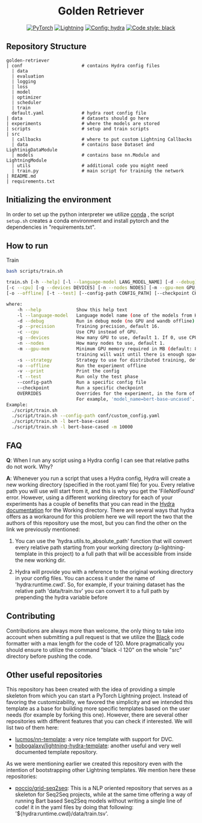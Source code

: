 <h1 align="center">
  Golden Retriever
</h1>

<p align="center">
  <a href="https://pytorch.org/get-started/locally/"><img alt="PyTorch" src="https://img.shields.io/badge/PyTorch-orange?logo=pytorch"></a>
  <a href="https://pytorchlightning.ai/"><img alt="Lightning" src="https://img.shields.io/badge/-Lightning-blueviolet"></a>
  <a href="https://hydra.cc/"><img alt="Config: hydra" src="https://img.shields.io/badge/config-hydra-blue"></a>
  <a href="https://black.readthedocs.io/en/stable/"><img alt="Code style: black" src="https://img.shields.io/badge/code%20style-black-black.svg"></a>
</p>

## Repository Structure

```text
golden-retriever
| conf                      # contains Hydra config files
  | data
  | evaluation
  | logging
  | loss
  | model
  | optimizer
  | scheduler
  | train
  default.yaml              # hydra root config file
| data                      # datasets should go here
| experiments               # where the models are stored
| scripts                   # setup and train scripts
| src
  | callbacks               # where to put custom Lightning Callbacks
  | data                    # contains base Dataset and LightinigDataModule
  | models                  # contains base nn.Module and LightningModule
  | utils                   # additional code you might need
  | train.py                # main script for training the network
| README.md
| requirements.txt
```

## Initializing the environment
In order to set up the python interpreter we utilize [conda](https://docs.conda.io/projects/conda/en/latest/index.html)
, the script `setup.sh` creates a conda environment and install pytorch
and the dependencies in "requirements.txt".

## How to run

Train

```bash
bash scripts/train.sh
```

```bash
train.sh [-h --help] [-l --language-model LANG_MODEL_NAME] [-d --debug] [-p --precision PRECISION]
[-c --cpu] [-g --devices DEVICES] [-n --nodes NODES] [-m --gpu-mem GPU_MEM] [-s --strategy STRATEGY]
[-o --offline] [-t --test] [--config-path CONFIG_PATH] [--checkpoint CHECKPOINT_PATH] OVERRIDES

where:
    -h --help             Show this help text
    -l --language-model   Language model name (one of the models from HuggingFace)
    -d --debug            Run in debug mode (no GPU and wandb offline)
    -p --precision        Training precision, default 16.
    -c --cpu              Use CPU instead of GPU.
    -g --devices          How many GPU to use, default 1. If 0, use CPU.
    -n --nodes            How many nodes to use, default 1.
    -m --gpu-mem          Minimum GPU memory required in MB (default: 8000). If less that this,
                          training will wait until there is enough space.
    -s --strategy         Strategy to use for distributed training, default NULL.
    -o --offline          Run the experiment offline
    -v --print            Print the config
    -t --test             Run only the test phase
    --config-path         Run a specific config file
    --checkpoint          Run a specific checkpoint
    OVERRIDES             Overrides for the experiment, in the form of key=value.
                          For example, 'model_name=bert-base-uncased'.
Example:
  ./script/train.sh
  ./script/train.sh --config-path conf/custom_config.yaml
  ./script/train.sh -l bert-base-cased
  ./script/train.sh -l bert-base-cased -m 10000

```



## FAQ
**Q**: When I run any script using a Hydra config I can see that relative paths do not work. Why?

**A**: Whenever you run a script that uses a Hydra config, Hydra will create a new working directory
(specified in the root.yaml file) for you. Every relative path you will use will start from it, and this is why you 
get the 'FileNotFound' error. However, using a different working directory for each of your experiments has a couple of 
benefits that you can read in the 
[Hydra documentation](https://hydra.cc/docs/tutorials/basic/running_your_app/working_directory/) for the Working 
directory. There are several ways that hydra offers as a workaround for this problem here we will report the two that
the authors of this repository use the most, but you can find the other on the link we previously mentioned:

1. You can use the 'hydra.utils.to_absolute_path' function that will convert every relative path starting from your 
working directory (p-lightning-template in this project) to a full path that will be accessible from inside the 
new working dir.
   
2. Hydra will provide you with a reference to the original working directory in your config files.
You can access it under the name of 'hydra:runtime.cwd'. So, for example, if your training dataset
has the relative path 'data/train.tsv' you can convert it to a full path by prepending the hydra 
variable before 


## Contributing
Contributions are always more than welcome, the only thing to take into account when submitting a pull request is
that we utilize the [Black](https://github.com/psf/black) code formatter with a max length for the code of 120. 
More pragmatically you should ensure to utilize the command "black -l 120" on the whole "src" directory before pushing
the code. 


## Other useful repositories
This repository has been created with the idea of providing a simple skeleton from which you can 
start a PyTorch Lightning project. Instead of favoring the customizability, we favored the simplicity
and we intended this template as a base for building more specific templates based on the user needs
(for example by forking this one). However, there are several other repositories with different 
features that you can check if interested. We will list two of them here:
- [lucmos/nn-template](https://github.com/lucmos/nn-template): a very nice template with support for
    DVC.
- [hobogalaxy/lightning-hydra-template](https://github.com/hobogalaxy/lightning-hydra-template):
    another useful and very well documented template repository.

As we were mentioning earlier we created this repository even with the intention of bootstrapping
other Lightning templates. We mention here these repositories:
- [poccio/grid-seq2seq](https://github.com/poccio/grid-seq2seq): This is a NLP oriented repository 
  that serves as a skeleton for Seq2Seq projects, while at the same time offering a way of running 
  Bart based Seq2Seq models without writing a single line of code!
it in the yaml files by doing that following: '${hydra:runtime.cwd}/data/train.tsv'.
